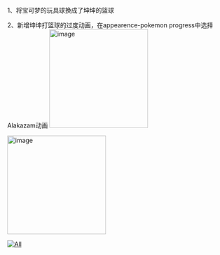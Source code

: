 1、将宝可梦的玩具球换成了坤坤的篮球  


2、新增坤坤打篮球的过度动画，在appearence-pokemon progress中选择Alakazam动画
<img width="225" alt="image" src="https://user-images.githubusercontent.com/54127694/205450094-dc4f34f2-3c4a-4ab7-b07d-2e1e1a08a95c.png">


<img width="225" alt="image" src="https://user-images.githubusercontent.com/54127694/205450020-e1bbe17b-763a-4c84-aeeb-3bc5b2ce2209.png">

[![All](eg/family.gif)](eg/family.gif)

